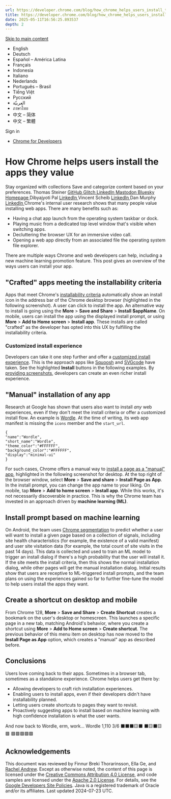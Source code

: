 ```yaml
---
url: https://developer.chrome.com/blog/how_chrome_helps_users_install_the_apps_they_value?hl=en
title: https://developer.chrome.com/blog/how_chrome_helps_users_install_the_apps_they_value?hl=en
date: 2025-05-11T16:56:25.893537
depth: 2
---
```


[ Skip to main content ](https://developer.chrome.com/blog/how_chrome_helps_users_install_the_apps_they_value?hl=en#main-content)
  * English
  * Deutsch
  * Español – América Latina
  * Français
  * Indonesia
  * Italiano
  * Nederlands
  * Português – Brasil
  * Tiếng Việt
  * Русский
  * العربيّة
  * ภาษาไทย
  * 中文 – 简体
  * 中文 – 繁體

Sign in


  * [ Chrome for Developers ](https://developer.chrome.com/)


#  How Chrome helps users install the apps they value 
Stay organized with collections  Save and categorize content based on your preferences. 
Thomas Steiner 
[ GitHub ](https://github.com/tomayac) [ Glitch ](https://glitch.com/@tomayac) [ LinkedIn ](https://www.linkedin.com/in/thomassteinerlinkedin) [ Mastodon ](https://toot.cafe/@tomayac) [ Bluesky ](https://bsky.app/profile/tomayac.com) [ Homepage ](https://blog.tomayac.com/)
Dibyajyoti Pal 
[ LinkedIn ](https://www.linkedin.com/in/dpal1996)
Vincent Scheib 
[ LinkedIn ](https://www.linkedin.com/in/vincentscheib)
Dan Murphy 
[ LinkedIn ](https://www.linkedin.com/in/daniel-murphy-09961314)
Chrome's internal user research shows that many people value installing web apps. There are many benefits such as:
  * Having a chat app launch from the operating system taskbar or dock.
  * Playing music from a dedicated top level window that's visible when switching apps.
  * Decluttering the browser UX for an immersive video call.
  * Opening a web app directly from an associated file the operating system file explorer.


There are multiple ways Chrome and web developers can help, including a new machine learning promotion feature. This post gives an overview of the ways users can install your app.
## "Crafted" apps meeting the installability criteria
Apps that meet Chrome's [installability criteria](https://web.dev/articles/install-criteria) automatically show an install icon in the address bar of the Chrome desktop browser (highlighted in the following screenshot). A user can click to install the app.
An alternative way to install is going using the **More** > **Save and Share** > **Install $appName**.
On mobile, users can install the app using the displayed install prompt, or using **More** > **Add to Home screen** > **Install app**.
These installs are called "crafted" as the developer has opted into this UX by fulfilling the installability criteria.
### Customized install experience
Developers can take it one step further and offer a [customized install experience](https://web.dev/articles/customize-install). This is the approach apps like [Squoosh](https://squoosh.app/) and [SVGcode](https://svgco.de/) have taken. See the highlighted **Install** buttons in the following examples. By [providing screenshots](https://web.dev/patterns/web-apps/richer-install-ui), developers can create an even richer install experience.
## "Manual" installation of any app
Research at Google has shown that users also want to install _any_ web experiences, even if they don't meet the install criteria or offer a customized install flow. An example is [Wordle](https://www.nytimes.com/games/wordle/index.html). At the time of writing, its web app manifest is missing the `icons` member and the `start_url`.
```
{
"name":"Wordle",
"short_name":"Wordle",
"theme_color":"#FFFFFF",
"background_color":"#FFFFFF",
"display":"minimal-ui"
}

```

For such cases, Chrome offers a manual way to [install a page as a "manual" app](https://support.google.com/chrome/answer/9658361?sjid=5259992915796232748-EU), highlighted in the following screenshot for desktop. At the top right of the browser window, select **More** > **Save and share** > **Install Page as App**. In the install prompt, you can change the app name to your liking.
On mobile, tap **More** > **Add to home screen** > **Install app**.
While this works, it's not necessarily discoverable in practice. This is why the Chrome team has invested in an approach driven by **machine learning (ML)**.
## Install prompt based on machine learning
On Android, the team uses [Chrome segmentation](https://chromium.googlesource.com/chromium/src/+/refs/heads/main/components/segmentation_platform/README.md) to predict whether a user will want to install a given page based on a collection of signals, including site health characteristics (for example, the existence of a valid manifest) and user site visitation data (for example, the total count of site visits in the past 14 days). This data is collected and used to train an ML model to trigger an install dialog if there's a high probability that the user will install it. If the site meets the install criteria, then this shows the normal installation dialog, while other pages will get the manual installation dialog.
Initial results show that users are receptive to ML-triggered install prompts, and the team plans on using the experiences gained so far to further fine-tune the model to help users install the apps they want.
## Create a shortcut on desktop and mobile
From Chrome 128, **More** > **Save and Share** > **Create Shortcut** creates a bookmark on the user's desktop or homescreen. This launches a specific page in a new tab, matching Android's behavior, where you create a shortcut using **More** > **Add to Home screen** > **Create shortcut**.
The previous behavior of this menu item on desktop has now moved to the **Install Page as App** option, which creates a "manual" app as described before.
## Conclusions
Users love coming back to their apps. Sometimes in a browser tab, sometimes as a standalone experience. Chrome helps users get there by:
  * Allowing developers to craft rich installation experiences.
  * Enabling users to install apps, even if their developers didn't have installability planned.
  * Letting users create shortcuts to pages they want to revisit.
  * Proactively suggesting apps to install based on machine learning with high confidence installation is what the user wants.


And now back to Wordle, erm, work…
Wordle 1,110 3/6
⬛⬛⬛🟨⬛
⬛🟨⬛🟨🟩
🟩🟩🟩🟩🟩
## Acknowledgements
This document was reviewed by Finnur Breki Thorarinsson, Ella Ge, and [Rachel Andrew](https://rachelandrew.co.uk/).
Except as otherwise noted, the content of this page is licensed under the [Creative Commons Attribution 4.0 License](https://creativecommons.org/licenses/by/4.0/), and code samples are licensed under the [Apache 2.0 License](https://www.apache.org/licenses/LICENSE-2.0). For details, see the [Google Developers Site Policies](https://developers.google.com/site-policies). Java is a registered trademark of Oracle and/or its affiliates.
Last updated 2024-07-23 UTC.

